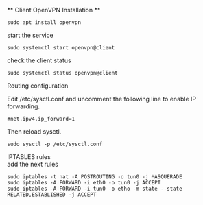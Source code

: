 ** Client OpenVPN Installation **
```
sudo apt install openvpn
```
   
start the service
```
sudo systemctl start openvpn@client
```
   
check the client status
```
sudo systemctl status openvpn@client
```
   
Routing configuration   
   
Edit /etc/sysctl.conf and uncomment the following line to enable IP forwarding.
```
#net.ipv4.ip_forward=1
```
   
Then reload sysctl.
```
sudo sysctl -p /etc/sysctl.conf
```
   
IPTABLES rules   
add the next rules
```
sudo iptables -t nat -A POSTROUTING -o tun0 -j MASQUERADE
sudo iptables -A FORWARD -i eth0 -o tun0 -j ACCEPT
sudo iptables -A FORWARD -i tun0 -o etho -m state --state RELATED,ESTABLISHED -j ACCEPT
```
   


